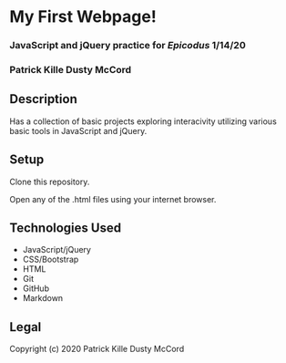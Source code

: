 # My First Webpage!

### JavaScript and jQuery practice for _Epicodus_ 1/14/20

### **Patrick Kille Dusty McCord**

## Description

Has a collection of basic projects exploring interacivity utilizing various basic tools in JavaScript and jQuery.

## Setup

Clone this repository.

Open any of the .html files using your internet browser.

## Technologies Used

* JavaScript/jQuery
* CSS/Bootstrap
* HTML
* Git
* GitHub
* Markdown

## Legal

Copyright (c) 2020 Patrick Kille Dusty McCord
